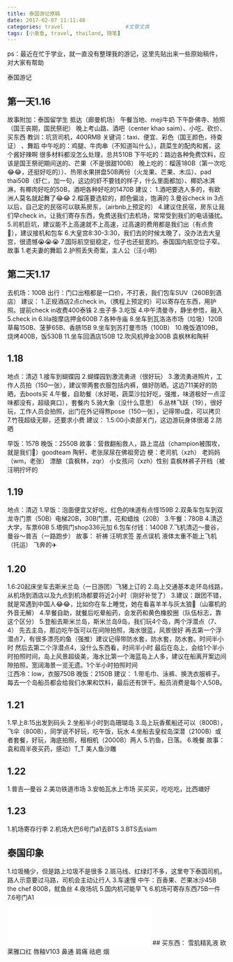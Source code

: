 ```yaml
---
title: 泰国游记原稿
date: 2017-02-07 11:11:48
categories: travel                    #文章文类
tags: [小章鱼, travel, thailand, 随笔]
---
```


ps：最近在忙于学业，就一直没有整理我的游记，这里先贴出来一些原始稿件，对大家有帮助

泰国游记
## 第一天1.16
故事附加：泰国留学生
抵达（廊曼机场）
午餐当地、meji牛奶
下午卧佛寺、拍照（国王丧期，国民祭祀）
晚上考山路、酒吧（center khao saim）、小吃、砍价、买东西
教训：坑货司机，400RMB
关键词：taxi、便宜、彩色（国王颜色，待查证） 、舞蹈
中午吃的：鸡腿、牛肉串（不知道叫什么），蔬菜生的配肉和酱，这个酱好辣啊
很多材料都没怎么处理，总共510B
下午吃的：路边各种免费饮料，应该是国王祭祀期间送的、芒果（不是很甜100B）
晚上吃的：榴莲180B（第一次吃😂😂，还挺好吃的））、热带水果拼盘50B两份（火龙果、芒果、木瓜）、pad thai50B（虾仁，加一句，这边的虾不要钱的样子，什么里面都加）、椰奶冰淇淋，有椰肉好吃的50B，酒吧各种好吃的1470B
建议：
1.酒吧要选人多的，有欧洲人莫名就起舞了😂😂
2.榴莲要选软的，颜色偏淡，饱满的
3.曼谷check in 3点以后，自己定的民宿可以联系房东，（airbnb上预定的）
4.建议住民宿，房东让我们早check in，让我们寄存东西，免费送我们去机场，常常受到我们的电话骚扰。
5.司机巨坑，建议能不上高速就不上高速，过高速的费用都是我们出（有点贵🌚），建议接机和包车
6.大皇宫8:30-3:30，我们去的时候太晚了，没办法去大皇宫，很遗憾😭😭😭 
7.国际航空挺稳定，位子也还挺宽的。泰国国内航空位子窄。
故事
1.老夫妻的舞蹈
2.护照丢失奇案，主人公（汪小明）


## 第二天1.17
去机场：100B
出行：门口出租都是一口价，不打表，我们包车SUV（260B到酒店）
建议：
1.正规酒店2点check in，（携程上预定的）可以寄存在东西，用护照。提前check in收费400泰铢
2.虫子多
3.吃饭
4.中午清曼寺，静坐参悟，融入
5.check in
6.lila按摩店押金600B
7.各种寺庙
8.坐车到瓦洛洛市场（垃圾）120B
草莓150B、菠萝65B、香肠15B
9.坐车到苏打曼市场（100B）
10.晚饭酒109B，烧烤400B，饭530B
11.坐车回酒店150B
12.吹风机押金300B
袁枫林和陶轩

## 1.18
地点：清迈
1.接车到蝴蝶园
2.蝴蝶园到激流勇进（很好玩）
3.激流勇进照片，工作人员拍（150一张），建议带两套衣服包括内裤，做好防晒，这边711美好的防晒，去boots买
4.午餐，自助餐（水好喝，蔬菜沙拉好吃，强推，味道极好一点涩味都没有，超级爽口），套餐内
5.骑大象（没什么意思）
6.丛林飞跃（19），很好玩，工作人员会拍照，出门在外记得熬pose（150一张），记得带u盘，可以拷贝
7.竹筏超级无聊，还要求小费
建议：
1.5:00小卖部关门，这边游玩身体很渴
2.防晒

早饭：157B
晚饭：2550B
故事：营救翻船救人，路上混战（champion被围攻，就是我们🙈）goodteam
陶轩、老张尿尿在佛祖旁边
梗：老司机（xzh）
老妈妈（wm，老张）
漂酿（袁枫林，zqr）
小女孩问（xzh）性别
袁枫林裤子开档（被汪明拧坏的

<!--more-->


## 1.19
地点：清迈
1.早饭：泡面便宜又好吃，红色的味道有点怪159B
2.双条车包车到双龙寺门票（50B）电梯20B，30B门票，花和蜡烛（20B）
3.午餐：780B
4.清迈大学，车票60B
5.塔佩门shop336元加
6.包车付钱：1400B
7.飞机清迈～曼谷，曼谷～普吉（一路跑步）
故事：
祈祷
汪明求签
差点误机
液体太重不能上飞机（托运）
飞奔的✈️

## 1.20
1.6:20起床坐车去斯米兰岛（一日游团）飞猪上订的
2.岛上交通基本走环岛线路，从机场到酒店以及九点到机场都要将近2小时（刚好补觉了）
3.建议：跟团不错，就是常遇到中国人😂😂，比如你在车上睡觉，她在看喜羊羊与灰太狼🌚（山寨机的外音无解）
4.早餐自助，就餐后吃晕船药，会发药和黄色橡胶圈（队伍标志，靠这个区分）
5.登船去斯米兰岛，斯米兰岛9岛，我们玩4个岛，两个浮潜点（7、4）
先去主岛，那边吃午饭可以在间隙拍照，海水很蓝，风景很好
再去第一个浮潜点7，有很多漂亮的鱼（强推）建议记得带防水套，防水套，防水套。时间半小时
然后去第二个浮潜点4，没什么东西看，时间半小时
最后在岛上，会给1个半小时拍照时间，岛上风景超级美，海水比第一个海蓝岛上人多，建议在船离开案边间隙拍照，宽阔海景一览无遗。1个半小时拍照时间  
江西冷：low，衣服750B
晚饭：2150B
建议：
1.带毛巾、泳裤、换洗衣服裤子。
每去一个岛船员都会给我们水果和饮料，最后还有饼干。船员消费是每个人50B。

## 1.21
1.早上8:15出发到码头
2.坐船半小时到岛珊瑚岛
3.岛上玩香蕉船还可以（800B），飞伞（800B），同学说不好玩，吃午饭，玩水
4.坐船去皇权岛深潜（2100B）或者套餐，好玩，海底拍照，租相机（2000B）两人
5.钓鱼，日落。
6.晚餐
故事：
袁和周半夜买药，感动）T_T
美人鱼沙雕

## 1.22
1.普吉—曼谷
2.美功铁道市场
3.安帕瓦水上市场
买买买，吃吃吃，比西塘好

## 1.23
1.机场寄存行李 
2.机场大巴6号门a1去BTS
3.BTS去siam

## 泰国印象
1.垃圾桶少，但是路上垃圾不是很多
2.斑马线、红绿灯不多，这里夸下泰国司机，路人示意要过马路，司机会主动让行人
3.车速慢
中午：百香果、芒果冰沙45B
the chef 800B，鱿鱼丝
4.夜场坑
5.国内机可能早飞
6.机场可寄存东西75B一件
7.6号门A1

<iframe frameborder="no" border="0" marginwidth="0" marginheight="0" width=330 height=86 src="//music.163.com/outchain/player?type=2&id=31234247&auto=1&height=66"></iframe>
## 买东西：
雪肌精乳液
欧莱雅口红 唇釉V103
鼻通
肩痛
祛疤
烟

